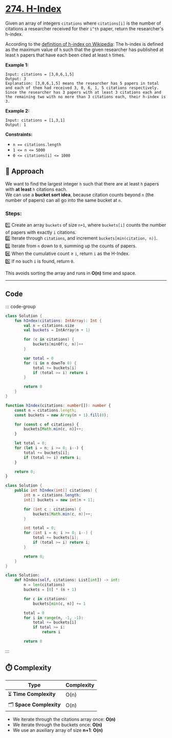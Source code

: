# [274. H-Index](https://leetcode.com/problems/h-index/description/?envType=study-plan-v2&envId=top-interview-150)

Given an array of integers <code>citations</code> where <code>citations[i]</code> is the number of citations a researcher received for their <code>i^th</code> paper, return the researcher's h-index.

According to the <a href="https://en.wikipedia.org/wiki/H-index" target="_blank">definition of h-index on Wikipedia</a>: The h-index is defined as the maximum value of <code>h</code> such that the given researcher has published at least <code>h</code> papers that have each been cited at least <code>h</code> times.

**Example 1:** 

```
Input: citations = [3,0,6,1,5]
Output: 3
Explanation: [3,0,6,1,5] means the researcher has 5 papers in total and each of them had received 3, 0, 6, 1, 5 citations respectively.
Since the researcher has 3 papers with at least 3 citations each and the remaining two with no more than 3 citations each, their h-index is 3.
```

**Example 2:** 

```
Input: citations = [1,3,1]
Output: 1
```

**Constraints:** 

- <code>n == citations.length</code>
- <code>1 <= n <= 5000</code>
- <code>0 <= citations[i] <= 1000</code>

## 📝 Approach

We want to find the largest integer `h` such that there are at least `h` papers with **at least** `h` citations each.  
We can use a **bucket sort idea**, because citation counts beyond `n` (the number of papers) can all go into the same bucket at `n`.

### Steps:
1️⃣ Create an array `buckets` of size `n+1`, where `buckets[i]` counts the number of papers with exactly `i` citations.  
2️⃣ Iterate through `citations`, and increment `buckets[min(citation, n)]`.  
3️⃣ Iterate from `n` down to `0`, summing up the counts of papers.  
4️⃣ When the cumulative count ≥ `i`, return `i` as the H-Index.  
5️⃣ If no such `i` is found, return `0`.

This avoids sorting the array and runs in **O(n)** time and space.

---

## Code

::: code-group

```kotlin [Kotlin]
class Solution {
    fun hIndex(citations: IntArray): Int {
        val n = citations.size
        val buckets = IntArray(n + 1)

        for (c in citations) {
            buckets[minOf(c, n)]++
        }

        var total = 0
        for (i in n downTo 0) {
            total += buckets[i]
            if (total >= i) return i
        }

        return 0
    }
}
```

```typescript [TypeScript]
function hIndex(citations: number[]): number {
    const n = citations.length;
    const buckets = new Array(n + 1).fill(0);

    for (const c of citations) {
        buckets[Math.min(c, n)]++;
    }

    let total = 0;
    for (let i = n; i >= 0; i--) {
        total += buckets[i];
        if (total >= i) return i;
    }

    return 0;
}
```

```java [Java]
class Solution {
    public int hIndex(int[] citations) {
        int n = citations.length;
        int[] buckets = new int[n + 1];

        for (int c : citations) {
            buckets[Math.min(c, n)]++;
        }

        int total = 0;
        for (int i = n; i >= 0; i--) {
            total += buckets[i];
            if (total >= i) return i;
        }

        return 0;
    }
}
```

```python [Python]
class Solution:
    def hIndex(self, citations: List[int]) -> int:
        n = len(citations)
        buckets = [0] * (n + 1)

        for c in citations:
            buckets[min(c, n)] += 1

        total = 0
        for i in range(n, -1, -1):
            total += buckets[i]
            if total >= i:
                return i

        return 0
```

:::

## ⏱️ Complexity

| Type                | Complexity |
|---------------------|------------|
| ⏳ **Time Complexity** | O(n)       |
| 🗂️ **Space Complexity** | O(n)       |

- We iterate through the citations array once: **O(n)**
- We iterate through the buckets once: **O(n)**
- We use an auxiliary array of size **n+1**: **O(n)**